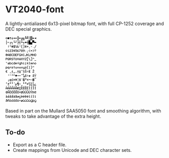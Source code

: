 # VT2040-font

A lightly-antialiased 6x13-pixel bitmap font, with full CP-1252 coverage and DEC special graphics.

![VT2040-font](VT2040-font.png)

Based in part on the Mullard SAA5050 font and smoothing algorithm, with tweaks to take advantage of the extra height.

## To-do

* Export as a C header file.
* Create mappings from Unicode and DEC character sets.
